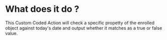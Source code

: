 # What does it do ? 

This Custom Coded Action will check a specific propetty of the enrolled object against today's date and output whether it matches as a true or false value.